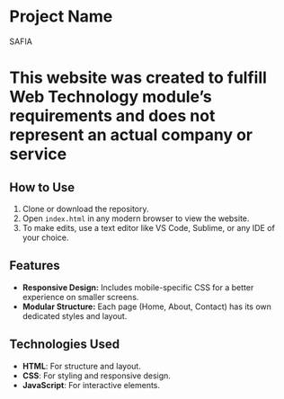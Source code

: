 # Project Name
SAFIA

# This website was created to fulfill Web Technology module’s requirements and does not represent an actual company or service

## How to Use
1. Clone or download the repository.
2. Open `index.html` in any modern browser to view the website.
3. To make edits, use a text editor like VS Code, Sublime, or any IDE of your choice.

## Features
- **Responsive Design:** Includes mobile-specific CSS for a better experience on smaller screens.
- **Modular Structure:** Each page (Home, About, Contact) has its own dedicated styles and layout.

## Technologies Used
- **HTML**: For structure and layout.
- **CSS**: For styling and responsive design.
- **JavaScript**: For interactive elements.